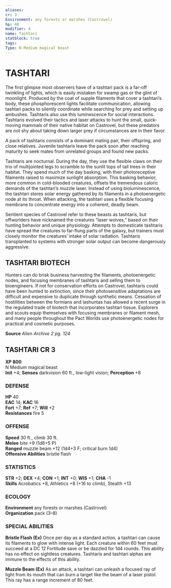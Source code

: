 ```yaml
---
aliases: 
cr: 3
Environment: any forests or marshes (Castrovel)  
hp: 40
modifier: 4 
name: Tashtari
statblock: true
tags: 
Type: N Medium magical beast  
---
```

# TASHTARI
The first glimpse most observers have of a tashtari pack is a far-off twinkling of lights, which is easily mistaken for swamp gas or the glint of moonlight. Produced by the coat of supple filaments that cover a tashtari’s body, these phosphorescent lights facilitate communication, allowing tashtari packs to silently coordinate while searching for prey and setting up ambushes. Tashtaris also use this luminescence for social interactions. Tashtaris evolved their tactics and laser attacks to hunt the small, quick-moving mammals of their native habitat on Castrovel, but these predators are not shy about taking down larger prey if circumstances are in their favor.

A pack of tashtaris consists of a dominant mating pair, their offspring, and close relatives. Juvenile tashtaris leave the pack soon after reaching maturity to seek mates from unrelated groups and found new packs.

Tashtaris are nocturnal. During the day, they use the flexible claws on their trio of multijointed legs to scramble to the sunlit tops of tall trees in their habitat. They spend much of the day basking, with their photoreceptive filaments raised to maximize sunlight absorption. This basking behavior, more common in cold-blooded creatures, offsets the tremendous caloric demands of the tashtari’s muzzle laser. Instead of using bioluminescence, the tashtari stores solar energy gathered by its filaments in a photoenergetic node at its throat. When attacking, the tashtari uses a flexible focusing membrane to concentrate energy into a coherent, deadly beam.

Sentient species of Castrovel refer to these beasts as tashtaris, but offworlders have nicknamed the creatures “laser wolves,” based on their hunting behavior and unique physiology. Attempts to domesticate tashtaris have spread the creatures to far-flung parts of the galaxy, but trainers must closely monitor the creatures’ intake of solar radiation. Tashtaris transplanted to systems with stronger solar output can become dangerously aggressive.

## TASHTARI BIOTECH

Hunters can do brisk business harvesting the filaments, photoenergetic nodes, and focusing membranes of tashtaris and selling them to bioengineers. If not for conservation efforts on Castrovel, tashtaris could have been hunted to extinction, since their photosensitive adaptations are difficult and expensive to duplicate through synthetic means. Cessation of hostilities between the formians and lashuntas has allowed a recent surge in the regulated trade of biotech that incorporates tashtari tissue. Explorers and scouts equip themselves with focusing membranes or filament mesh, and many people throughout the Pact Worlds use photoenergetic nodes for practical and cosmetic purposes.

**Source** _Alien Archive 2 pg. 124_

## TASHTARI CR 3

**XP 800**  
N Medium magical beast  
**Init** +4; **Senses** darkvision 60 ft., low-light vision; **Perception** +8  

### DEFENSE

**HP** 40  
**EAC** 14; **KAC** 16  
**Fort** +7; **Ref** +7; **Will** +2  
**Resistances** fire 5  

### OFFENSE

**Speed** 30 ft., climb 30 ft.  
**Melee** bite +9 (1d6+5 P)  
**Ranged** muzzle beam +12 (1d4+3 F; critical burn 1d4)  
**Offensive Abilities** bristle flash

### STATISTICS

**STR** +2; **DEX** +4; **CON** +1; **INT** +0; **WIS** +1; **CHA** -1  
**Skills** Acrobatics +8, Athletics +8 (+16 to climb), Stealth +13

### ECOLOGY

**Environment** any forests or marshes (Castrovel)  
**Organization** pack (3–8)

### SPECIAL ABILITIES

**Bristle Flash (Ex)** Once per day as a standard action, a tashtari can cause its filaments to glow with intense light. Each creature within 60 feet must succeed at a DC 12 Fortitude save or be dazzled for 1d4 rounds. This ability has no effect on sightless creatures. Tashtaris and tashtari alphas are immune to the effects of this ability.

**Muzzle Beam (Ex)** As an attack, a tashtari can unleash a focused ray of light from its mouth that can burn a target like the beam of a laser pistol. This ray has a range increment of 80 feet.
